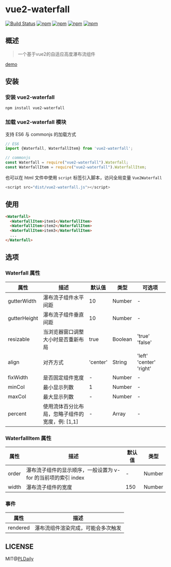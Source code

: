 # vue2-waterfall

[![Build Status](https://travis-ci.org/PLDaily/vue2-waterfall.svg?branch=master)](https://travis-ci.org/PLDaily/vue2-waterfall)
[![npm](https://img.shields.io/npm/v/vue2-waterfall.svg)](https://www.npmjs.com/package/vue2-waterfall)
[![npm](https://img.shields.io/npm/dt/vue2-waterfall.svg)](https://www.npmjs.com/package/vue2-waterfall)
[![npm](https://img.shields.io/npm/l/vue2-waterfall.svg)](https://www.npmjs.com/package/vue2-waterfall)
[![npm](https://img.shields.io/badge/code_style-standard-brightgreen.svg)](https://github.com/standard/standard)

## 概述
> 一个基于vue2的自适应高度瀑布流组件

[demo](http://67.218.146.247:8088/)

## 安装

### 安装 vue2-waterfall

```sh
npm install vue2-waterfall
```

### 加载 vue2-waterfall 模块

支持 ES6 与 commonjs 的加载方式

```js
// ES6
import {Waterfall, WaterfallItem} from 'vue2-waterfall';

// commonjs
const Waterfall = require("vue2-waterfall").Waterfall;
const WaterfallItem = require("vue2-waterfall").WaterfallItem;
```
也可以在 html 文件中使用 `script` 标签引入脚本，访问全局变量 `Vue2Waterfall`

```js
<script src="dist/vue2-waterfall.js"></script>
```

## 使用

```html
<Waterfall>
  <WaterfallItem>item1</WaterfallItem>
  <WaterfallItem>item2</WaterfallItem>
  <WaterfallItem>item3</WaterfallItem>
  ...
</Waterfall>
```

## 选项

### Waterfall 属性

| 属性             | 描述                                           | 默认值       | 类型      | 可选项                   |
| --------------- | ---------------------------------------------- | ----------- | --------- | ------------------------ |
| gutterWidth     | 瀑布流子组件水平间距                             | 10          | Number    |           -              |
| gutterHeight    | 瀑布流子组件垂直间距                             | 10          | Number    |           -              |
| resizable       | 当浏览器窗口调整大小时是否重新布局                 | true        | Boolean   |  'true' 'false'          |
| align           | 对齐方式                                       | 'center'    | String    |  'left' 'center' 'right' |
| fixWidth        | 是否固定组件宽度                                 |      -      | Number    |           -              |
| minCol          | 最小显示列数                                     | 1           | Number    |           -              |
| maxCol          | 最大显示列数                                     |      -      | Number    |           -              |
| percent         | 使用流体百分比布局，忽略子组件的宽度，例: [1,1]     |      -      | Array     |           -              |

### WaterfallItem 属性

| 属性    | 描述                                                      | 默认值       | 类型      |
| ------- | -------------------------------------------------------- | ------------ | --------- |
| order   | 瀑布流子组件的显示顺序，一般设置为 v-for 的当前项的索引 index  |      -      | Number    |  
| width   | 瀑布流子组件的宽度                                         |     150     | Number    |


### 事件

| 属性            | 描述                                     |
| -------------- | ---------------------------------------- |
| rendered       | 瀑布流组件渲染完成，可能会多次触发           |


## LICENSE

MIT@[PLDaily](https://github.com/PLDaily)
